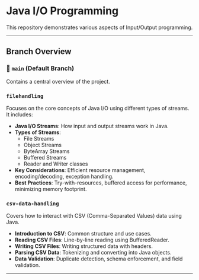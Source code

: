 # Java I/O Programming 

This repository demonstrates various aspects of Input/Output programming.

---

## Branch Overview

### 🔹 `main` (Default Branch)
Contains a central overview of the project.

###  `filehandling`
Focuses on the core concepts of Java I/O using different types of streams. It includes:

- **Java I/O Streams**: How input and output streams work in Java.
- **Types of Streams**:
  - File Streams
  - Object Streams
  - ByteArray Streams
  - Buffered Streams
  - Reader and Writer classes
- **Key Considerations**: Efficient resource management, encoding/decoding, exception handling.
- **Best Practices**: Try-with-resources, buffered access for performance, minimizing memory footprint.

###  `csv-data-handling`
Covers how to interact with CSV (Comma-Separated Values) data using Java.

- **Introduction to CSV**: Common structure and use cases.
- **Reading CSV Files**: Line-by-line reading using BufferedReader.
- **Writing CSV Files**: Writing structured data with headers.
- **Parsing CSV Data**: Tokenizing and converting into Java objects.
- **Data Validation**: Duplicate detection, schema enforcement, and field validation.

---



